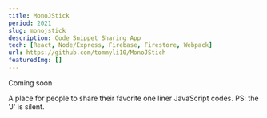 ```yaml
---
title: MonoJStick
period: 2021
slug: monojstick
description: Code Snippet Sharing App
tech: [React, Node/Express, Firebase, Firestore, Webpack]
url: https://github.com/tommyli10/MonoJStich
featuredImg: []
---
```


Coming soon

A place for people to share their favorite one liner JavaScript codes. PS: the 'J' is silent.